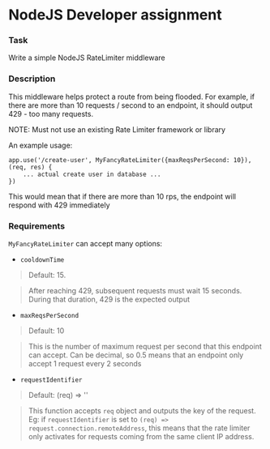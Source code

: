 # NodeJS Developer assignment

### Task
Write a simple NodeJS RateLimiter middleware

### Description
This middleware helps protect a route from being flooded.
For example, if there are more than 10 requests / second to an endpoint, it should output 429 - too many requests.

NOTE: Must not use an existing Rate Limiter framework or library

An example usage:

    app.use('/create-user', MyFancyRateLimiter({maxReqsPerSecond: 10}), (req, res) {
        ... actual create user in database ...
    })

This would mean that if there are more than 10 rps, the endpoint will respond with 429 immediately

### Requirements
`MyFancyRateLimiter` can accept many options:
- `cooldownTime`

> Default: 15.

> After reaching 429, subsequent requests must wait 15 seconds. During that duration, 429 is the expected output

- `maxReqsPerSecond`

> Default: 10

> This is the number of maximum request per second that this endpoint can accept. Can be decimal, so 0.5 means that an endpoint only accept 1 request every 2 seconds

- `requestIdentifier`

> Default: (req) => ''

> This function accepts `req` object and outputs the key of the request. Eg: if `requestIdentifier` is set to `(req) => request.connection.remoteAddress`, this means that the rate limiter only activates for requests coming from the same client IP address.